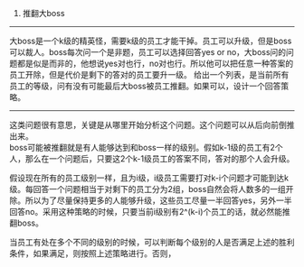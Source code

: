 1. 推翻大boss
----
大boss是一个k级的精英怪，需要k级的员工才能干掉。员工可以升级，但是boss可以裁人。boss每次问一个是非题，员工可以选择回答yes or no，大boss问的问题都是似是而非的，他想说yes对也行，no对也行。所以他可以把任意一种答案的员工开除，但是代价是剩下的答对的员工要升一级。 给出一个列表，是当前所有员工的等级，问有没有可能最后大boss被员工推翻。如果可以，设计一个回答策略。

----
这类问题很有意思，关键是从哪里开始分析这个问题。这个问题可以从后向前倒推出来。  
boss可能被推翻就是有人能够达到和boss一样的级别。假如k-1级的员工有2个人，那么在一个问题后，只要这2个k-1级员工的答案不同，答对的那个人会升级。


假设现在所有的员工级别一样，且为i级，i级员工需要打对k-i个问题才可能到达k级。每回答一个问题相当于对剩下的员工分为2组，boss自然会将人数多的一组开除。所以为了尽量保持更多的人能够升级，这些员工尽量一半回答yes，另外一半回答no。采用这种策略的时候，只要当前i级别有2^(k-i)个员工的话，就必然能推翻boss。

当员工有处在多个不同的级别的时候，可以判断每个级别的人是否满足上述的胜利条件，如果满足，则按照上述策略进行。否则，





